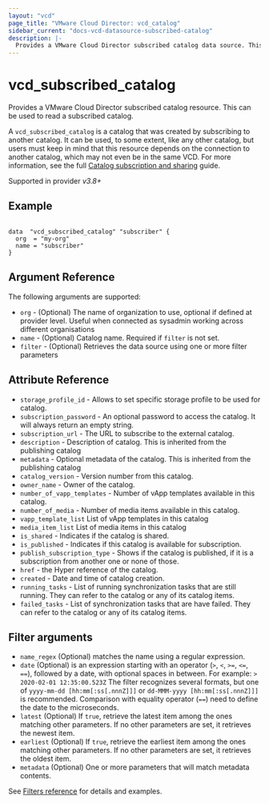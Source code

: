 ```yaml
---
layout: "vcd"
page_title: "VMware Cloud Director: vcd_catalog"
sidebar_current: "docs-vcd-datasource-subscribed-catalog"
description: |-
  Provides a VMware Cloud Director subscribed catalog data source. This can be used to read a subscribed catalog.
---
```


# vcd\_subscribed\_catalog

Provides a VMware Cloud Director subscribed catalog resource. This can be used to read a subscribed catalog.

A `vcd_subscribed_catalog` is a catalog that was created by subscribing to another catalog. It can be used, to some extent,
like any other catalog, but users must keep in mind that this resource depends on the connection to another catalog, which
may not even be in the same VCD. For more information, see the full [Catalog subscription and sharing](/providers/vmware/vcd/latest/docs/guides/catalog_subscription_and_sharing) guide.

Supported in provider *v3.8+*

## Example

```hcl

data  "vcd_subscribed_catalog" "subscriber" {
  org  = "my-org"
  name = "subscriber"
}
```

## Argument Reference

The following arguments are supported:

* `org` - (Optional) The name of organization to use, optional if defined at provider level. Useful when connected as sysadmin working across different organisations
* `name` - (Optional) Catalog name. Required if `filter` is not set.
* `filter` - (Optional) Retrieves the data source using one or more filter parameters

## Attribute Reference
* `storage_profile_id` - Allows to set specific storage profile to be used for catalog.
* `subscription_password` - An optional password to access the catalog. It will always return an empty string.
* `subscription_url` - The URL to subscribe to the external catalog.
* `description` - Description of catalog. This is inherited from the publishing catalog
* `metadata` - Optional metadata of the catalog. This is inherited from the publishing catalog
* `catalog_version` - Version number from this catalog.
* `owner_name` - Owner of the catalog.
* `number_of_vapp_templates` - Number of vApp templates available in this catalog.
* `number_of_media` - Number of media items available in this catalog.
* `vapp_template_list` List of vApp templates in this catalog
* `media_item_list` List of media items in this catalog
* `is_shared` - Indicates if the catalog is shared.
* `is_published` - Indicates if this catalog is available for subscription.
* `publish_subscription_type` - Shows if the catalog is published, if it is a subscription from another one or none of those.
* `href` - the Hyper reference of the catalog.
* `created` - Date and time of catalog creation.
* `running_tasks` - List of running synchronization tasks that are still running. They can refer to the catalog or any of its catalog items.
* `failed_tasks` - List of synchronization tasks that are have failed. They can refer to the catalog or any of its catalog items.

## Filter arguments

* `name_regex` (Optional) matches the name using a regular expression.
* `date` (Optional) is an expression starting with an operator (`>`, `<`, `>=`, `<=`, `==`), followed by a date, with
  optional spaces in between. For example: `> 2020-02-01 12:35:00.523Z`
  The filter recognizes several formats, but one of `yyyy-mm-dd [hh:mm[:ss[.nnnZ]]]` or `dd-MMM-yyyy [hh:mm[:ss[.nnnZ]]]`
  is recommended.
  Comparison with equality operator (`==`) need to define the date to the microseconds.
* `latest` (Optional) If `true`, retrieve the latest item among the ones matching other parameters. If no other parameters
  are set, it retrieves the newest item.
* `earliest` (Optional) If `true`, retrieve the earliest item among the ones matching other parameters. If no other parameters
  are set, it retrieves the oldest item.
* `metadata` (Optional) One or more parameters that will match metadata contents.

See [Filters reference](/providers/vmware/vcd/latest/docs/guides/data_source_filters) for details and examples.

